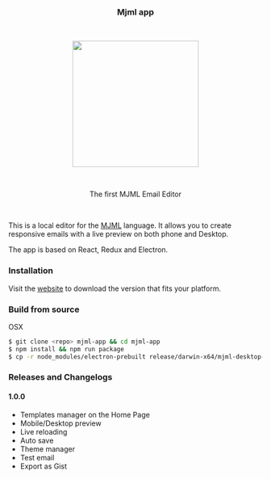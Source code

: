 <h3 align="center">
	Mjml app
</h3>

<br />

<p align="center">
	<a href="#" target="_blank">
    	<img width="250"src="https://mjml.io/assets/img/component.png">
    </a>
</p>

<br />

<p align="center">
	The first MJML Email Editor
</p>

<br />

This is a local editor for the [MJML](https://github.com/mjmlio/mjml) language.
It allows you to create responsive emails with a live preview on both phone and Desktop.

The app is based on React, Redux and Electron.

### Installation

Visit the [website](http://mjmlio.github.io/mjml-app/) to download the version that fits your platform.

### Build from source

OSX

``` bash
$ git clone <repo> mjml-app && cd mjml-app
$ npm install && npm run package
$ cp -r node_modules/electron-prebuilt release/darwin-x64/mjml-desktop-darwin-x64/mjml-app.app/Contents/Resources/app/node_modules/
```

### Releases and Changelogs

#### 1.0.0
 - Templates manager on the Home Page
 - Mobile/Desktop preview
 - Live reloading
 - Auto save
 - Theme manager
 - Test email
 - Export as Gist
